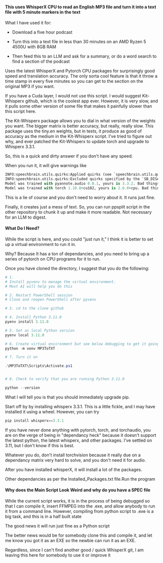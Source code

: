 #### This uses WhisperX CPU to read an English MP3 file and turn it into a text file with 5 minute markers in the text

What I have used it for:

* Download a five hour podcast

* Turn this into a text file in less than 30 minutes on an AMD Ryzen 5 4500U with 8GB RAM

* Then feed this to an LLM and ask for a summary, or do a word search to find a section of the podcast

Uses the latest WhisperX and Pytorch CPU packages for surprisingly good speed and translation accuracy. The only sorta cool feature is that it throw a time stamp in every five minutes so you can get to the section on the original MP3 if you want.

If you have a Cuda layer, I would not use this script.  I would suggest Kit-Whisperx github, which is the coolest app ever.  However, it is very slow, and it pulls some other version of some file that makes it painfully slower than this script here.

The Kit-Whisperx package allows you to dial in what version of the weights you want.  The bigger matrix is better accuracy, but really, really slow.  This package uses the tiny.en weights, but in tests, it produce as good of accuracy as the medium in the Kit-Whisperx script.  I've tried to figure out why, and ever patched the Kit-Whisperx to update torch and upgrade to Whisperx 3.3.1. 

So, this is a quick and dirty answer if you don't have any speed.

When you run it, it will give warnings like

```python MP3toTXT.py
INFO:speechbrain.utils.quirks:Applied quirks (see `speechbrain.utils.quirks`): [disable_jit_profiling, allow_tf32]
INFO:speechbrain.utils.quirks:Excluded quirks specified by the `SB_DISABLE_QUIRKS` environment (comma-separated list): []
Model was trained with pyannote.audio 0.0.1, yours is 3.3.2. Bad things might happen unless you revert pyannote.audio to 0.x.
Model was trained with torch 1.10.0+cu102, yours is 2.6.0+cpu. Bad things might happen unless you revert torch to 1.x.
```
This is a lie of course and you don't need to worry about it.  It runs just fine.

Finally, it creates just a mess of text. So, you can run ppsplit script in the other repository to chunk it up and make it more readable.  Not necessary for an LLM to digest.

#### What Do I Need?

While the script is here, and you could "just run it," I think it is better to set up a virtual environment to run it in.  

Why?  Because It has a ton of dependancies, and you need to bring up a series of pytorch on CPU programs for it to run.

Once you have cloned the directory, I suggest that you do the following:

```Powershell
# 1. 
# Install pyvenv to manage the virtual environment.
# Most AI will help you do this

# 2. Restart PowerShell session
# Close and reopen PowerShell after pyvenv

# 3. cd to the clone github

# 4. Install Python 3.11.0
pyenv install 3.11.0

# 5. Set as local Python version
pyenv local 3.11.0

# 6. Create virtual environment but see below debugging to get it going
python -m venv MP3ToTXT 

# 7. Turn it on

.\MP3ToTXT\Scripts\Activate.ps1


# 8. Check to verify that you are running Python 3.11.0

python --version
```

What I will tell you is that you should immediately upgrade pip.

Start off by by installing whisperx 3.3.1.  This is a little fickle, and I may have installed it using a wheel.  However, you can try 

```powershell
pip install whisperx==3.3.1
```

If you have never done anything with pytorch, torch, and torchaudio, you are on the verge of being in "dependancy heck" because it doesn't support the latest python, the latest whisperx, and other packages. I've settled on 3.11, but I don't know if this is best.

Whatever you do, don't install torchvision because it really due on a dependancy matrix very hard to solve, and you don't need it for audio.

After you have installed whisperX, it will install a lot of the packages.

Other dependancies as per the Installed_Packages.txt file.Run the program

#### Why does the Main Script Look Weird and why do you have a SPEC file

While the current script works, it is in the process of being debugged so that I can compile it, insert FFMPEG into the .exe, and allow anybody to run it from a command line.  However, compiling from python script to .exe is a big task, and this is in a half built state

The good news it will run just fine as a Python script

The better news would be for somebody clone this and compile it, and let me know you got it as an EXE so the newbie can run it as an EXE.

Regardless, since I can't find another good / quick WhisperX git, I am leaving this here for somebody to use it or improve it
